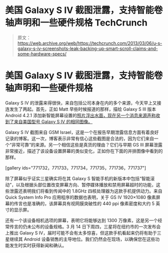 # 美国 Galaxy S IV 截图泄露，支持智能卷轴声明和一些硬件规格 TechCrunch

> 原文：<https://web.archive.org/web/https://techcrunch.com/2013/03/06/u-s-galaxy-s-iv-screenshots-leak-backing-up-smart-scroll-claims-and-some-hardware-specs/>

# 美国 Galaxy S IV 截图泄露，支持智能卷轴声明和一些硬件规格

Galaxy S IV 的泄露来得很快，来自包括公司本身在内的多个来源，今天早上又接连发生了两起。首先，正如 Matt 早些时候报道的那样，描绘 Galaxy S III 版本 Android 4.2.1 添加新智能屏幕设置的[照片浮出水面，现在另一个消息来源声称收到了来自美国型号 Galaxy S IV 的相同图像。](https://web.archive.org/web/20221007200910/https://beta.techcrunch.com/2013/03/06/samsung-to-continue-its-innovation-push-with-head-tracking-auto-scroll-on-the-gsiv/ "Samsung To Continue Its Innovation Push With Head Tracking Auto-Scroll On The GSIV")

Galaxy S IV 截图来自 GSM Israel，这是一个在报告早期泄露信息方面有着良好记录的博客。这一次，博客表示非常有信心这些截图是合法的，因为它们来自一个“非常可靠”的来源。另一个相信这些是真货的理由？它们与早期 GS III 屏幕泄露非常接近，描述了该设备设置屏幕的类似变化，正如你在下面的并排图像中看到的那样。

[gallery ids="771732，771733，771734，771735，771736，771737"]

除了屏幕似乎证实三星确实将在其 Galaxy S 智能手机的新版本中包括“智能滚动”，以及根据头部位置改变屏幕方向、暂停媒体播放和禁用屏幕超时的功能，这些泄露还表明我们将看到传闻中的 1.8GHz 四核处理器为这款手机提供动力。来自 Quick System Info Pro 应用程序的数据也表明，关于 GS IV 1920×1080 像素屏幕的传言也是准确的，该屏幕具有视网膜突破性的 440 ppi 像素密度和大约 5 英寸的显示屏。

还有一个该设备相机选项的屏幕，表明它将能够达到 1300 万像素，这是另一个经常传言的仍未公布的设备规格。3 月 14 日下周四，三星将在纽约市的一次发布会上推出 Galaxy S IV，届时可能不会有太多惊喜，但这款手机看起来仍将有助于三星继续其 Android 设备销售的主导地位。我们仍然会在现场，以确保您在这些功能发生时实时获得新闻和确认。